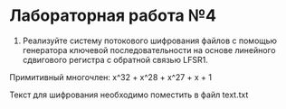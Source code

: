 Лабораторная работа №4
==================================
1. Реализуйте систему потокового шифрования файлов с помощью генератора ключевой последовательности на основе линейного сдвигового регистра с обратной связью LFSR1.
   
Примитивный многочлен: x^32 + x^28 + x^27 + x + 1

Текст для шифрования необходимо поместить в файл text.txt